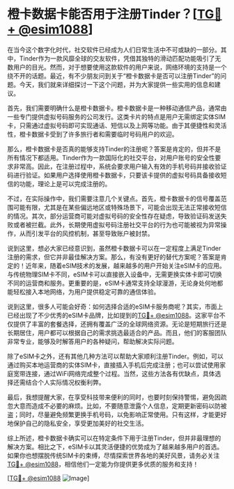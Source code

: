 # 橙卡数据卡能否用于注册Tinder？[[TG💪+ @esim1088](https://t.me/s/esim1088)]

在当今这个数字化时代，社交软件已经成为人们日常生活中不可或缺的一部分。其中，Tinder作为一款风靡全球的交友软件，凭借其独特的滑动匹配功能吸引了无数用户的目光。然而，对于想要使用这款软件的用户来说，网络环境的支持是一个绕不开的话题。最近，有不少朋友问到关于“橙卡数据卡是否可以注册Tinder”的问题。今天，我们就来详细探讨一下这个问题，并为大家提供一些实用的信息和建议。

首先，我们需要明确什么是橙卡数据卡。橙卡数据卡是一种移动通信产品，通常由一些专门提供虚拟号码服务的公司发行。这类卡片的特点是用户无需绑定实体SIM卡，只需通过虚拟号码即可实现通话、短信以及上网等功能。由于其便捷性和灵活性，橙卡数据卡受到了许多旅行者和需要临时号码用户的欢迎。

那么，橙卡数据卡是否真的能够支持Tinder的注册呢？答案是肯定的，但并不是所有情况下都适用。Tinder作为一款国际化的社交平台，对用户账号的安全性要求非常高。因此，在注册过程中，系统会要求用户输入有效的手机号码并接收验证码进行验证。如果用户选择使用橙卡数据卡，只要该卡提供的虚拟号码具备接收短信的功能，理论上是可以完成注册的。

不过，在实际操作中，我们需要注意几个关键点。首先，橙卡数据卡的信号覆盖范围可能有限，尤其是在某些偏远地区或特殊场景下，可能会出现无法正常接收短信的情况。其次，部分运营商可能对虚拟号码的安全性存在疑虑，导致验证码发送失败或者被拦截。此外，长期使用虚拟号码注册社交平台的行为也可能被视为异常操作，从而引发平台的风控机制，甚至导致账户被封禁。

说到这里，想必大家已经意识到，虽然橙卡数据卡可以在一定程度上满足Tinder注册的需求，但它并非最佳解决方案。那么，有没有更好的替代方案呢？答案是肯定的！近年来，随着eSIM技术的发展，越来越多的用户开始关注eSIM卡的应用。与传统物理SIM卡不同，eSIM卡可以直接嵌入设备中，无需更换实体卡即可切换不同的运营商和服务。更重要的是，eSIM卡通常支持全球漫游，无论身处何地都能轻松接入本地网络，为用户提供稳定可靠的通信体验。

说到这里，很多人可能会好奇：如何选择合适的eSIM卡服务商呢？其实，市面上已经出现了不少优秀的eSIM卡品牌，比如提到的[TG💪+ @esim1088](https://t.me/s/esim1088)。这家平台不仅提供了丰富的套餐选择，还拥有覆盖广泛的全球网络资源。无论是短期旅行还是长期居住，用户都可以根据自己的需求挑选最适合的产品。而且，他们的客服团队非常专业，能够及时解答用户的各种疑问，帮助解决实际问题。

除了eSIM卡之外，还有其他几种方法可以帮助大家顺利注册Tinder。例如，可以通过购买本地运营商的实体SIM卡，直接插入手机后完成注册；也可以尝试使用家庭宽带连接，通过WiFi网络完成整个过程。当然，这些方法各有优缺点，具体选择还需结合个人实际情况权衡利弊。

最后，我想提醒大家，在享受科技带来便利的同时，也要时刻保持警惕，避免因疏忽大意而造成不必要的麻烦。比如，不要随意泄露个人信息，定期更新密码以防被盗；同时，尽量避免频繁更换手机号码，以免影响正常使用。只有这样，才能更好地保护自己的隐私安全，享受更加美好的社交生活。

综上所述，橙卡数据卡确实可以在特定条件下用于注册Tinder，但并非最理想的解决方案。相比之下，eSIM卡以其灵活便捷的优势成为了越来越多用户的首选。如果你也想摆脱传统SIM卡的束缚，尽情探索世界各地的美好风景，请务必关注[TG💪+ @esim1088](https://t.me/s/esim1088)，相信他们一定能为你提供更多优质的服务和支持！

[[TG💪+ @esim1088](https://t.me/s/esim1088) ![Image](https://i.postimg.cc/4NQfJmqS/Snipaste-2025-05-13-00-14-12.png)]